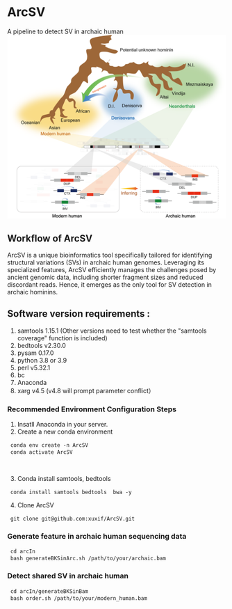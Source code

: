 # ArcSV
A pipeline to detect SV in archaic human
<br/>
![This is an image](https://github.com/xuxif/ArcSV/blob/main/Figure1_github.png )
<br/>
##
## Workflow of ArcSV <br />
ArcSV is a unique bioinformatics tool specifically tailored for identifying structural variations (SVs) in archaic human genomes. Leveraging its specialized features, ArcSV efficiently manages the challenges posed by ancient genomic data, including shorter fragment sizes and reduced discordant reads. Hence, it emerges as the only tool for SV detection in archaic hominins.

## Software version requirements : <br />
1. samtools 1.15.1 (Other versions need to test whether the "samtools coverage" function is included)<br />
2. bedtools v2.30.0<br />
3. pysam 0.17.0<br />
4. python 3.8 or 3.9 <br />
5. perl v5.32.1<br />
6. bc <br />
7. Anaconda <br />
8. xarg v4.5 (v4.8 will prompt parameter conflict）
### Recommended Environment Configuration Steps
1. Insatll Anaconda in your server.
2. Create a new conda environment 
 
 ```
  conda env create -n ArcSV 
  conda activate ArcSV
 ```
 <br />
 
3. Conda install samtools, bedtools
 
 ```
  conda install samtools bedtools  bwa -y
  ```
4. Clone ArcSV
 
 ```
  git clone git@github.com:xuxif/ArcSV.git
  ```
### Generate feature in archaic human sequencing data
 ```
  cd arcIn
  bash generateBKSinArc.sh /path/to/your/archaic.bam
  ```

### Detect shared SV in archaic human
 ```
  cd arcIn/generateBKSinBam
  bash order.sh /path/to/your/modern_human.bam
  ```

